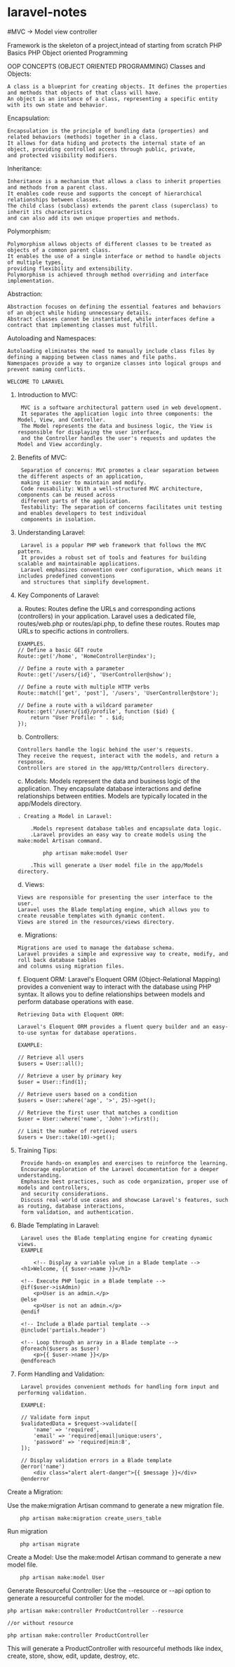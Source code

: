 # laravel-notes

#MVC -> Model view controller

Framework  is the skeleton of a project,intead of starting from scratch
PHP Basics
PHP Object oriented Programming

OOP CONCEPTS (OBJECT ORIENTED PROGRAMMING)
Classes and Objects:

    A class is a blueprint for creating objects. It defines the properties and methods that objects of that class will have.
    An object is an instance of a class, representing a specific entity with its own state and behavior.

Encapsulation:

    Encapsulation is the principle of bundling data (properties) and related behaviors (methods) together in a class.
    It allows for data hiding and protects the internal state of an object, providing controlled access through public, private,
    and protected visibility modifiers.

Inheritance:

    Inheritance is a mechanism that allows a class to inherit properties and methods from a parent class.
    It enables code reuse and supports the concept of hierarchical relationships between classes.
    The child class (subclass) extends the parent class (superclass) to inherit its characteristics 
    and can also add its own unique properties and methods.

Polymorphism:

    Polymorphism allows objects of different classes to be treated as objects of a common parent class.
    It enables the use of a single interface or method to handle objects of multiple types,
    providing flexibility and extensibility.
    Polymorphism is achieved through method overriding and interface implementation.

Abstraction:

    Abstraction focuses on defining the essential features and behaviors of an object while hiding unnecessary details.
    Abstract classes cannot be instantiated, while interfaces define a contract that implementing classes must fulfill.

Autoloading and Namespaces:

    Autoloading eliminates the need to manually include class files by defining a mapping between class names and file paths.
    Namespaces provide a way to organize classes into logical groups and prevent naming conflicts.

    WELCOME TO LARAVEL

1. Introduction to MVC:

        MVC is a software architectural pattern used in web development.
        It separates the application logic into three components: the Model, View, and Controller.
        The Model represents the data and business logic, the View is responsible for displaying the user interface,
        and the Controller handles the user's requests and updates the Model and View accordingly.

2. Benefits of MVC:

        Separation of concerns: MVC promotes a clear separation between the different aspects of an application,
        making it easier to maintain and modify.
        Code reusability: With a well-structured MVC architecture, components can be reused across
        different parts of the application.
        Testability: The separation of concerns facilitates unit testing and enables developers to test individual 
        components in isolation.

3. Understanding Laravel:

        Laravel is a popular PHP web framework that follows the MVC pattern.
        It provides a robust set of tools and features for building scalable and maintainable applications.
        Laravel emphasizes convention over configuration, which means it includes predefined conventions
        and structures that simplify development.

4.  Key Components of Laravel:

    a. Routes:
        Routes define the URLs and corresponding actions (controllers) in your application.
        Laravel uses a dedicated file, routes/web.php or routes/api.php, to define these routes.
        Routes map URLs to specific actions in controllers.

        EXAMPLES.
        // Define a basic GET route
        Route::get('/home', 'HomeController@index');

        // Define a route with a parameter
        Route::get('/users/{id}', 'UserController@show');

        // Define a route with multiple HTTP verbs
        Route::match(['get', 'post'], '/users', 'UserController@store');

        // Define a route with a wildcard parameter
        Route::get('/users/{id}/profile', function ($id) {
            return "User Profile: " . $id;
        });


    b. Controllers:
    
        Controllers handle the logic behind the user's requests.
        They receive the request, interact with the models, and return a response.
        Controllers are stored in the app/Http/Controllers directory.

    c. Models:
        Models represent the data and business logic of the application.
        They encapsulate database interactions and define relationships between entities.
        Models are typically located in the app/Models directory.

        . Creating a Model in Laravel:

            .Models represent database tables and encapsulate data logic.
            .Laravel provides an easy way to create models using the make:model Artisan command.

                php artisan make:model User

            .This will generate a User model file in the app/Models directory.


    d. Views:
    
        Views are responsible for presenting the user interface to the user.
        Laravel uses the Blade templating engine, which allows you to create reusable templates with dynamic content.
        Views are stored in the resources/views directory.

    e. Migrations:
    
        Migrations are used to manage the database schema.
        Laravel provides a simple and expressive way to create, modify, and roll back database tables
        and columns using migration files.

    f. Eloquent ORM:
        Laravel's Eloquent ORM (Object-Relational Mapping) provides a convenient way to interact with the database using PHP syntax.
        It allows you to define relationships between models and perform database operations with ease.

        Retrieving Data with Eloquent ORM:

        Laravel's Eloquent ORM provides a fluent query builder and an easy-to-use syntax for database operations.

        EXAMPLE:

        // Retrieve all users
        $users = User::all();

        // Retrieve a user by primary key
        $user = User::find(1);

        // Retrieve users based on a condition
        $users = User::where('age', '>', 25)->get();

        // Retrieve the first user that matches a condition
        $user = User::where('name', 'John')->first();

        // Limit the number of retrieved users
        $users = User::take(10)->get();


5. Training Tips:

        Provide hands-on examples and exercises to reinforce the learning.
        Encourage exploration of the Laravel documentation for a deeper understanding.
        Emphasize best practices, such as code organization, proper use of models and controllers, 
        and security considerations.
        Discuss real-world use cases and showcase Laravel's features, such as routing, database interactions,
        form validation, and authentication.

6. Blade Templating in Laravel:

        Laravel uses the Blade templating engine for creating dynamic views.
        EXAMPLE

            <!-- Display a variable value in a Blade template -->
        <h1>Welcome, {{ $user->name }}</h1>

        <!-- Execute PHP logic in a Blade template -->
        @if($user->isAdmin)
            <p>User is an admin.</p>
        @else
            <p>User is not an admin.</p>
        @endif

        <!-- Include a Blade partial template -->
        @include('partials.header')

        <!-- Loop through an array in a Blade template -->
        @foreach($users as $user)
            <p>{{ $user->name }}</p>
        @endforeach

7. Form Handling and Validation:

        Laravel provides convenient methods for handling form input and performing validation.

        EXAMPLE:

        // Validate form input
        $validatedData = $request->validate([
            'name' => 'required',
            'email' => 'required|email|unique:users',
            'password' => 'required|min:8',
        ]);

        // Display validation errors in a Blade template
        @error('name')
            <div class="alert alert-danger">{{ $message }}</div>
        @enderror
        
 Create a Migration:

   Use the make:migration Artisan command to generate a new migration file.
    
        php artisan make:migration create_users_table
   Run migration
   
        php artisan migrate
 Create a Model:
    Use the make:model Artisan command to generate a new model file.
    
        php artisan make:model User
        
Generate Resourceful Controller:
    Use the --resource or --api option to generate a resourceful controller for the model.

    php artisan make:controller ProductController --resource
    
    //or without resource
    
    php artisan make:controller ProductController

   This will generate a ProductController with resourceful methods like index, create, store, show, edit, update, destroy, etc.




